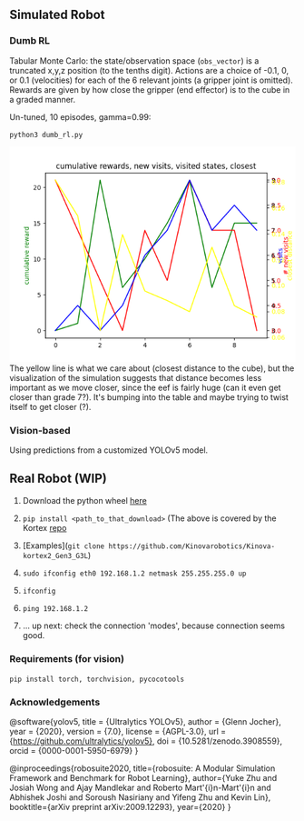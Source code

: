 
## Simulated Robot
### Dumb RL
Tabular Monte Carlo: the state/observation space (`obs_vector`) is a truncated x,y,z position (to the tenths digit). Actions are a choice of -0.1, 0, or 0.1 (velocities) for each of the 6 relevant joints (a gripper joint is omitted). Rewards are given by how close the gripper (end effector) is to the cube in a graded manner.

Un-tuned, 10 episodes, gamma=0.99:
```
python3 dumb_rl.py
```
![Preliminary results](dumb_rl.png)
The yellow line is what we care about (closest distance to the cube), but the visualization of the simulation suggests that distance becomes less important as we move closer, since the eef is fairly huge (can it even get closer than grade 7?). It's bumping into the table and maybe trying to twist itself to get closer (?).

### Vision-based
Using predictions from a customized YOLOv5 model.


## Real Robot (WIP)
1. Download the python wheel [here](https://artifactory.kinovaapps.com/ui/repos/tree/General/generic-public/kortex/API/3.3.0/kortex_api-3.3.0.2-py3-none-any.whl)
2. `pip install <path_to_that_download>`
(The above is covered by the Kortex [repo](https://github.com/Kinovarobotics/Kinova-kortex2_Gen3_G3L/tree/master/api_python/examples)
3. [Examples](`git clone https://github.com/Kinovarobotics/Kinova-kortex2_Gen3_G3L`) 
4. `sudo ifconfig eth0 192.168.1.2 netmask 255.255.255.0 up`
5. `ifconfig`
6. `ping 192.168.1.2`

7. ... up next: check the connection 'modes', because connection seems good.

### Requirements (for vision)
`pip install torch, torchvision, pycocotools`

### Acknowledgements
@software{yolov5,
 title = {Ultralytics YOLOv5},
 author = {Glenn Jocher},
 year = {2020},
 version = {7.0},
 license = {AGPL-3.0},
 url = {https://github.com/ultralytics/yolov5},
 doi = {10.5281/zenodo.3908559},
 orcid = {0000-0001-5950-6979}
}

@inproceedings{robosuite2020,
  title={robosuite: A Modular Simulation Framework and Benchmark for Robot Learning},
  author={Yuke Zhu and Josiah Wong and Ajay Mandlekar and Roberto Mart\'{i}n-Mart\'{i}n and Abhishek Joshi and Soroush Nasiriany and Yifeng Zhu and Kevin Lin},
  booktitle={arXiv preprint arXiv:2009.12293},
  year={2020}
}
